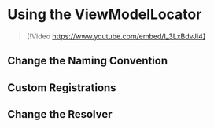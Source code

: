 # Using the ViewModelLocator

> [!Video https://www.youtube.com/embed/I_3LxBdvJi4]

## Change the Naming Convention

## Custom Registrations

## Change the Resolver


